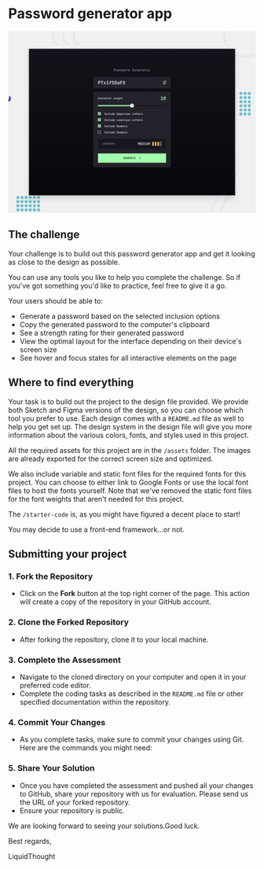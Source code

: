 # Password generator app

![Design preview for this interview](./preview.jpg)

## The challenge

Your challenge is to build out this password generator app and get it looking as close to the design as possible.

You can use any tools you like to help you complete the challenge. So if you've got something you'd like to practice, feel free to give it a go.

Your users should be able to:

- Generate a password based on the selected inclusion options
- Copy the generated password to the computer's clipboard
- See a strength rating for their generated password
- View the optimal layout for the interface depending on their device's screen size
- See hover and focus states for all interactive elements on the page

## Where to find everything

Your task is to build out the project to the design file provided. We provide both Sketch and Figma versions of the design, so you can choose which tool you prefer to use. Each design comes with a `README.md` file as well to help you get set up. The design system in the design file will give you more information about the various colors, fonts, and styles used in this project. 


All the required assets for this project are in the `/assets` folder. The images are already exported for the correct screen size and optimized. 

We also include variable and static font files for the required fonts for this project. You can choose to either link to Google Fonts or use the local font files to host the fonts yourself. Note that we've removed the static font files for the font weights that aren't needed for this project.

The `/starter-code` is, as you might have figured a decent place to start!

You may decide to use a front-end framework...or not. 

## Submitting your project


### 1. **Fork the Repository**
   - Click on the **Fork** button at the top right corner of the page. This action will create a copy of the repository in your GitHub account.

### 2. **Clone the Forked Repository**
   - After forking the repository, clone it to your local machine.

### 3. **Complete the Assessment**
   - Navigate to the cloned directory on your computer and open it in your preferred code editor.
   - Complete the coding tasks as described in the `README.md` file or other specified documentation within the repository.

### 4. **Commit Your Changes**
   - As you complete tasks, make sure to commit your changes using Git. Here are the commands you might need:

### 5. **Share Your Solution**
   - Once you have completed the assessment and pushed all your changes to GitHub, share your repository with us for evaluation. Please send us the URL of your forked repository.
   - Ensure your repository is public.

We are looking forward to seeing your solutions.Good luck.

Best regards,

LiquidThought
